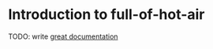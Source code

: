 # Introduction to full-of-hot-air

TODO: write [great documentation](http://jacobian.org/writing/what-to-write/)
